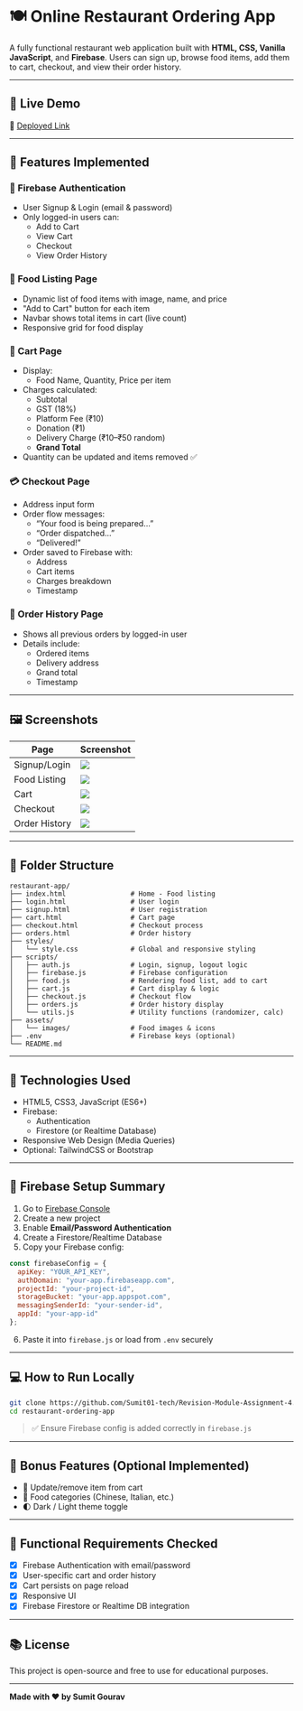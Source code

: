 # 🍽️ Online Restaurant Ordering App

A fully functional restaurant web application built with **HTML, CSS, Vanilla JavaScript**, and **Firebase**. Users can sign up, browse food items, add them to cart, checkout, and view their order history.

---

## 🚀 Live Demo

🔗 [Deployed Link](https://your-deployment-url.netlify.app)

---

## 🧩 Features Implemented

### 🔐 Firebase Authentication
- User Signup & Login (email & password)
- Only logged-in users can:
  - Add to Cart
  - View Cart
  - Checkout
  - View Order History

### 🍱 Food Listing Page
- Dynamic list of food items with image, name, and price
- "Add to Cart" button for each item
- Navbar shows total items in cart (live count)
- Responsive grid for food display

### 🛒 Cart Page
- Display:
  - Food Name, Quantity, Price per item
- Charges calculated:
  - Subtotal
  - GST (18%)
  - Platform Fee (₹10)
  - Donation (₹1)
  - Delivery Charge (₹10–₹50 random)
  - **Grand Total**
- Quantity can be updated and items removed ✅

### 💳 Checkout Page
- Address input form
- Order flow messages:
  - “Your food is being prepared…”
  - “Order dispatched…”
  - “Delivered!”
- Order saved to Firebase with:
  - Address
  - Cart items
  - Charges breakdown
  - Timestamp

### 📜 Order History Page
- Shows all previous orders by logged-in user
- Details include:
  - Ordered items
  - Delivery address
  - Grand total
  - Timestamp

---

## 🖼️ Screenshots

| Page | Screenshot |
|------|------------|
| Signup/Login | ![](assets/screens/login.png) |
| Food Listing | ![](assets/screens/food-list.png) |
| Cart | ![](assets/screens/cart.png) |
| Checkout | ![](assets/screens/checkout.png) |
| Order History | ![](assets/screens/orders.png) |

---

## 📁 Folder Structure

```
restaurant-app/
├── index.html                # Home - Food listing
├── login.html                # User login
├── signup.html               # User registration
├── cart.html                 # Cart page
├── checkout.html             # Checkout process
├── orders.html               # Order history
├── styles/
│   └── style.css             # Global and responsive styling
├── scripts/
│   ├── auth.js               # Login, signup, logout logic
│   ├── firebase.js           # Firebase configuration
│   ├── food.js               # Rendering food list, add to cart
│   ├── cart.js               # Cart display & logic
│   ├── checkout.js           # Checkout flow
│   ├── orders.js             # Order history display
│   └── utils.js              # Utility functions (randomizer, calc)
├── assets/
│   └── images/               # Food images & icons
├── .env                      # Firebase keys (optional)
└── README.md
```

---

## 🧰 Technologies Used

- HTML5, CSS3, JavaScript (ES6+)
- Firebase:
  - Authentication
  - Firestore (or Realtime Database)
- Responsive Web Design (Media Queries)
- Optional: TailwindCSS or Bootstrap

---

## 🔐 Firebase Setup Summary

1. Go to [Firebase Console](https://console.firebase.google.com)
2. Create a new project
3. Enable **Email/Password Authentication**
4. Create a Firestore/Realtime Database
5. Copy your Firebase config:

```js
const firebaseConfig = {
  apiKey: "YOUR_API_KEY",
  authDomain: "your-app.firebaseapp.com",
  projectId: "your-project-id",
  storageBucket: "your-app.appspot.com",
  messagingSenderId: "your-sender-id",
  appId: "your-app-id"
};
```

6. Paste it into `firebase.js` or load from `.env` securely

---

## 💻 How to Run Locally

```bash
git clone https://github.com/Sumit01-tech/Revision-Module-Assignment-4.git
cd restaurant-ordering-app

```

> ✅ Ensure Firebase config is added correctly in `firebase.js`

---

## 🌙 Bonus Features (Optional Implemented)

- 🔄 Update/remove item from cart
- 🧃 Food categories (Chinese, Italian, etc.)
- 🌓 Dark / Light theme toggle

---

## 🧪 Functional Requirements Checked

- [x] Firebase Authentication with email/password
- [x] User-specific cart and order history
- [x] Cart persists on page reload
- [x] Responsive UI
- [x] Firebase Firestore or Realtime DB integration

---

## 📚 License

This project is open-source and free to use for educational purposes.

---

**Made with ❤️ by Sumit Gourav**
